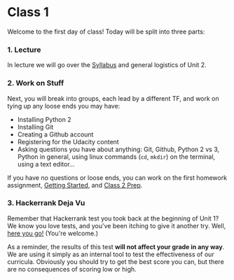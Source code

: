 # Class 1

Welcome to the first day of class! Today will be split into three parts:

### 1. Lecture

In lecture we will go over the [Syllabus][syllabus] and general logistics of Unit 2.

### 2. Work on Stuff

Next, you will break into groups, each lead by a different TF, and work on tying up any loose ends you may have:

- Installing Python 2
- Installing Git
- Creating a Github account
- Registering for the Udacity content
- Asking questions you have about anything: Git, Github, Python 2 vs 3, Python in general, using linux commands (`cd`, `mkdir`) on the terminal, using a text editor...

If you have no questions or loose ends, you can work on the first homework assignment, [Getting Started][getting-started], and [Class 2 Prep][class2-prep].

### 3. Hackerrank Deja Vu

Remember that Hackerrank test you took back at the beginning of Unit 1? We know you love tests, and you've been itching to give it another try. Well, [here you go!][hackerrank] (You're welcome.)

As a reminder, the results of this test **will not affect your grade in any way**. We are using it simply as an internal tool to test the effectiveness of our curricula. Obviously you should try to get the best score you can, but there are no consequences of scoring low or high.


[syllabus]: ../../syllabus
[class2-prep]: ../class2-prep
[getting-started]: ../../assignments/getting-started
[hackerrank]: http://hr.gs/launchcore2
